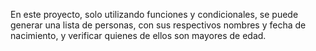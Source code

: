 En este proyecto, solo utilizando funciones y condicionales, se puede generar una lista de personas, con sus respectivos nombres y fecha de nacimiento, y verificar quienes de ellos son mayores de edad.
